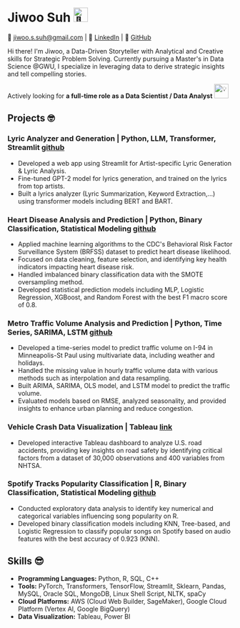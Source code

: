 
<!--
**jiwoosuh/jiwoosuh** is a ✨ _special_ ✨ repository because its `README.md` (this file) appears on your GitHub profile.

Here are some ideas to get you started:

- 🔭 I’m currently working on ...
- 🌱 I’m currently learning ...
- 👯 I’m looking to collaborate on ...
- 🤔 I’m looking for help with ...
- 💬 Ask me about ...
- 📫 How to reach me: ...
- 😄 Pronouns: ...
- ⚡ Fun fact: ...
-->

# Jiwoo Suh <picture> <source srcset="https://fonts.gstatic.com/s/e/notoemoji/latest/1f48e/512.webp" type="image/webp"><img src="https://fonts.gstatic.com/s/e/notoemoji/latest/1f48e/512.gif" alt="💎" width="32" height="32"></picture>

📧 jiwoo.s.suh@gmail.com | 💼 [LinkedIn](https://www.linkedin.com/in/jiwoosuh) | 🚀 [GitHub](https://github.com/jiwoosuh)

Hi there! I'm Jiwoo, a Data-Driven Storyteller with Analytical and Creative skills for Strategic Problem Solving. 
Currently pursuing a Master's in Data Science @GWU, I specialize in leveraging data to derive strategic insights and tell compelling stories. 

Actively looking for **a full-time role as a Data Scientist / Data Analyst** <picture><source srcset="https://fonts.gstatic.com/s/e/notoemoji/latest/1f4a1/512.webp" type="image/webp"><img src="https://fonts.gstatic.com/s/e/notoemoji/latest/1f4a1/512.gif" alt="💡" width="32" height="32"></picture> 

## Projects 🤓

### Lyric Analyzer and Generation | Python, LLM, Transformer, Streamlit [github](https://github.com/upmanyu1993/Final_Project_Group5)

- Developed a web app using Streamlit for Artist-specific Lyric Generation & Lyric Analysis.
- Fine-tuned GPT-2 model for lyrics generation, and trained on the lyrics from top artists.
- Built a lyrics analyzer (Lyric Summarization, Keyword Extraction,...) using transformer models including BERT and BART.

### Heart Disease Analysis and Prediction | Python, Binary Classification, Statistical Modeling [github](https://github.com/orangekim28/FinalProject-Group8)

- Applied machine learning algorithms to the CDC's Behavioral Risk Factor Surveillance System (BRFSS) dataset to predict heart disease likelihood.
- Focused on data cleaning, feature selection, and identifying key health indicators impacting heart disease risk.
- Handled imbalanced binary classification data with the SMOTE oversampling method.
- Developed statistical prediction models including MLP, Logistic Regression, XGBoost, and Random Forest with the best F1 macro score of 0.8.

### Metro Traffic Volume Analysis and Prediction | Python, Time Series, SARIMA, LSTM [github](https://github.com/jiwoosuh/MetroTrafficVolume)

- Developed a time-series model to predict traffic volume on I-94 in Minneapolis-St Paul using multivariate data, including weather and holidays.
- Handled the missing value in hourly traffic volume data with various methods such as interpolation and data resampling.
- Built ARIMA, SARIMA, OLS model, and LSTM model to predict the traffic volume. 
- Evaluated models based on RMSE, analyzed seasonality, and provided insights to enhance urban planning and reduce congestion.

### Vehicle Crash Data Visualization | Tableau [link](https://drive.google.com/file/d/1nP2Q4hF4mVgMcBlxVQw-fEgC-kiG0ZoO/view?usp=sharing)

- Developed interactive Tableau dashboard to analyze U.S. road accidents, providing key insights on road safety by identifying critical factors from a dataset of 30,000 observations and 400 variables from NHTSA.

### Spotify Tracks Popularity Classification | R, Binary Classification, Statistical Modeling [github](https://github.com/tanmayk26/T1-phoenix-22FA) 

- Conducted exploratory data analysis to identify key numerical and categorical variables influencing song popularity on R.
- Developed binary classification models including KNN, Tree-based, and Logistic Regression to classify popular songs on Spotify based on audio features with the best accuracy of 0.923 (KNN).

  
## Skills 😎

- **Programming Languages:** Python, R, SQL, C++
- **Tools:** PyTorch, Transformers, TensorFlow, Streamlit, Sklearn, Pandas, MySQL, Oracle SQL, MongoDB, Linux Shell Script, NLTK, spaCy
- **Cloud Platforms:** AWS (Cloud Web Builder, SageMaker), Google Cloud Platform (Vertex AI, Google BigQuery)
- **Data Visualization:** Tableau, Power BI

